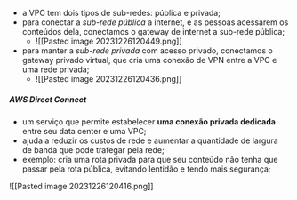 
- a VPC tem dois tipos de sub-redes: pública e privada;
- para conectar a *sub-rede pública* a internet, e as pessoas acessarem os conteúdos dela, conectamos o gateway de internet a sub-rede pública;
	- ![[Pasted image 20231226120449.png]]
- para manter a *sub-rede privada* com acesso privado, conectamos o gateway privado virtual, que cria uma conexão de VPN entre a VPC e uma rede privada;
	- ![[Pasted image 20231226120436.png]]

##### AWS Direct Connect

- um serviço que permite estabelecer **uma conexão privada dedicada** entre seu data center e uma VPC;
- ajuda a reduzir os custos de rede e aumentar a quantidade de largura de banda que pode trafegar pela rede;
- exemplo: cria uma rota privada para que seu conteúdo não tenha que passar pela rota pública, evitando lentidão e tendo mais segurança;

![[Pasted image 20231226120416.png]]